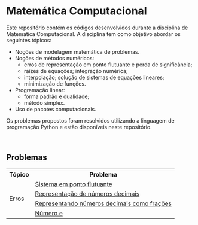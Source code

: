# Matemática Computacional

Este repositório contém os códigos desenvolvidos durante a disciplina de Matemática Computacional.
A disciplina tem como objetivo abordar os seguintes tópicos:
- Noções de modelagem matemática de problemas.
- Noções de métodos numéricos: 
    - erros de representação em ponto flutuante e perda de significância; 
    - raízes de equações; integração numérica; 
    - interpolação; solução de sistemas de equações lineares; 
    - minimização de funções. 
- Programação linear: 
    - forma padrão e dualidade;
    - método simplex. 
- Uso de pacotes computacionais.

Os problemas propostos foram resolvidos utilizando a linguagem de programação Python e estão disponíveis neste repositório.

<br>

## Problemas

<table>
    <tr>
        <th>Tópico</th>
        <th>Problema</th>
    </tr>
    <tr>
        <td rowspan="4">Erros</td>
        <td>
            <a href="https://github.com/Joaonorr/Matematica-Computacional/tree/main/01_Erros/01_Sistema_em_ponto_flutuante">Sistema em ponto flutuante</a>
        </td>
    </tr>
    <tr>
        <td>
            <a href="https://github.com/Joaonorr/Matematica-Computacional/tree/main/01_Erros/02_Representa%C3%A7%C3%A3o_de_n%C3%BAmeros_decimais">Representação de números decimais</a>
        </td>
    </tr>
    <tr>
        <td>
            <a href="https://github.com/Joaonorr/Matematica-Computacional/tree/main/01_Erros/03_Representando_n%C3%BAmeros_decimais_como_fra%C3%A7%C3%B5es">Representando números decimais como frações</a>
        </td>
    </tr>
    <tr>
        <td>
            <a href="https://github.com/Joaonorr/Matematica-Computacional/tree/main/01_Erros/04_N%C3%BAmero_e">Número e</a>
        </td>
    </tr>
</table>



